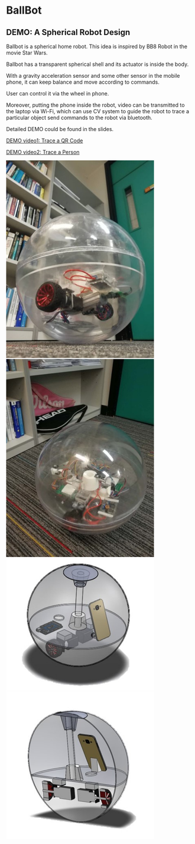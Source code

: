 # BallBot
## DEMO: A Spherical Robot Design

Ballbot is a spherical home robot. This idea is inspired by BB8 Robot in the movie Star Wars. 

Ballbot has a transparent spherical shell and its actuator is inside the body.

With a gravity acceleration sensor and some other sensor in the mobile phone, it can keep balance and move according to commands.

User can control it via the wheel in phone.

Moreover, putting the phone inside the robot, video can be transmitted to the laptop via Wi-Fi, which can use CV system to guide the robot to trace a particular object send commands to the robot via bluetooth.

Detailed DEMO could be found in the slides.

[DEMO video1: Trace a QR Code](https://www.youtube.com/watch?v=fHlDRGBHf4k)

[DEMO video2: Trace a Person](https://www.youtube.com/watch?v=3ZY-2NTlDvw)

<img src="https://github.com/zslwyuan/BallBot/blob/master/pic1_of_ballbot.jpg" width="400"> <img src="https://github.com/zslwyuan/BallBot/blob/master/pic2_of_ballbot.jpg" width="400"> <img src="https://github.com/zslwyuan/BallBot/blob/master/pic3_of_ballbot.jpg" width="400"> <img src="https://github.com/zslwyuan/BallBot/blob/master/pic4_of_ballbot.jpg" width="400"> 
